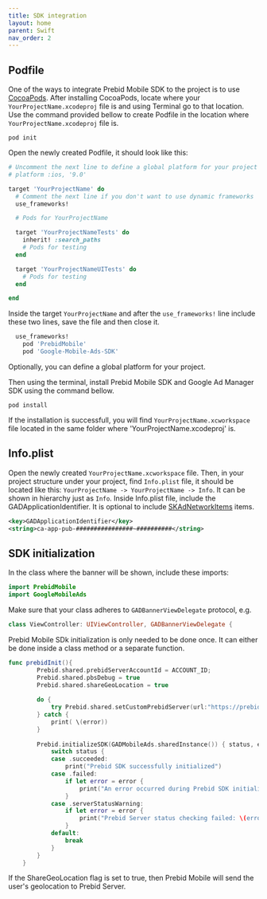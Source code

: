 ```yaml
---
title: SDK integration
layout: home
parent: Swift
nav_order: 2
---
```


## Podfile
One of the ways to integrate Prebid Mobile SDK to the project is to use [CocoaPods]. After installing CocoaPods, locate where your `YourProjectName.xcodeproj` file is and using Terminal go to that location. Use the command provided bellow to create Podfile in the location where `YourProjectName.xcodeproj` file is.
```
pod init
```

Open the newly created Podfile, it should look like this:
```ruby
# Uncomment the next line to define a global platform for your project
# platform :ios, '9.0'

target 'YourProjectName' do
  # Comment the next line if you don't want to use dynamic frameworks
  use_frameworks!

  # Pods for YourProjectName

  target 'YourProjectNameTests' do
    inherit! :search_paths
    # Pods for testing
  end

  target 'YourProjectNameUITests' do
    # Pods for testing
  end

end
```

Inside the target `YourProjectName` and after the `use_frameworks!` line include these two lines, save the file and then close it.
```ruby
  use_frameworks!
    pod 'PrebidMobile'
    pod 'Google-Mobile-Ads-SDK'
```
Optionally, you can define a global platform for your project.

Then using the terminal, install Prebid Mobile SDK and Google Ad Manager SDK using the command bellow.
```
pod install
```
If the installation is successfull, you will find `YourProjectName.xcworkspace` file located in the same folder where 'YourProjectName.xcodeproj' is.

## Info.plist
Open the newly created `YourProjectName.xcworkspace` file. Then, in your project structure under your project, find `Info.plist` file, it should be located like this: `YourProjectName -> YourProjectName -> Info`. It can be shown in hierarchy just as `Info`.
Inside Info.plist file, include the GADApplicationIdentifier. It is optional to include [SKAdNetworkItems] items.
```xml
<key>GADApplicationIdentifier</key>
<string>ca-app-pub-################~##########</string>
```

## SDK initialization
In the class where the banner will be shown, include these imports:
```swift
import PrebidMobile
import GoogleMobileAds
```

Make sure that your class adheres to `GADBannerViewDelegate` protocol, e.g.
```swift
class ViewController: UIViewController, GADBannerViewDelegate {
```

Prebid Mobile SDk initialization is only needed to be done once. It can either be done inside a class method or a separate function.
```swift
func prebidInit(){
        Prebid.shared.prebidServerAccountId = ACCOUNT_ID;
        Prebid.shared.pbsDebug = true
        Prebid.shared.shareGeoLocation = true
        
        do {
            try Prebid.shared.setCustomPrebidServer(url:"https://prebid.setupad.io/openrtb2/auction")
        } catch {
            print( \(error))
        }
        
        Prebid.initializeSDK(GADMobileAds.sharedInstance()) { status, error in
            switch status {
            case .succeeded:
                print("Prebid SDK successfully initialized")
            case .failed:
                if let error = error {
                    print("An error occurred during Prebid SDK initialization: \(error.localizedDescription)")
                }
            case .serverStatusWarning:
                if let error = error {
                    print("Prebid Server status checking failed: \(error.localizedDescription)")
                }
            default:
                break
            }
        }
    }
```
If the ShareGeoLocation flag is set to true, then Prebid Mobile will send the user's geolocation to Prebid Server.

[CocoaPods]: https://cocoapods.org/
[SKAdNetworkItems]: https://developers.google.com/ad-manager/mobile-ads-sdk/ios/quick-start#expandable-1  
